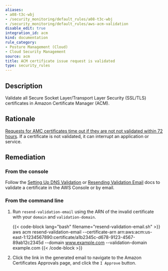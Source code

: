 ```yaml
---
aliases:
- a08-t3c-wbj
- /security_monitoring/default_rules/a08-t3c-wbj
- /security_monitoring/default_rules/aws-acm-validation
disable_edit: true
integration_id: acm
kind: documentation
rule_category:
- Posture Management (Cloud)
- Cloud Security Management
source: acm
title: ACM certificate issue request is validated
type: security_rules
---
```


## Description

Validate all Secure Socket Layer/Transport Layer Security (SSL/TLS) certificates in Amazon Certificate Manager (ACM).

## Rationale

[Requests for AMC certificates time out if they are not not validated within 72 hours][1]. If a certificate is not validated, it can interrupt an application or service.

## Remediation

### From the console

Follow the [Setting Up DNS Validation][2] or [Resending Validation Email][3] docs to validate a certificate in the AWS Console or by email.

### From the command line

1. Run `resend-validation-email` using the ARN of the invalid certificate with your `domain` and `validation-domain`.

    {{< code-block lang="bash" filename="resend-validation-email.sh" >}}
    aws acm resend-validation-email
      --certificate-arn arn:aws:acm:us-east-1:1234567890:certificate/a1b2345c-d678-9123-4567-89ab12c2345d
      --domain www.example.com
      --validation-domain example.com
    {{< /code-block >}}

2. Click the link in the generated email to navigate to the Amazon Certificates Approvals page, and click the `I Approve` button.

[1]: https://docs.aws.amazon.com/acm/latest/userguide/troubleshooting-timed-out.html
[2]: https://docs.aws.amazon.com/acm/latest/userguide/dns-validation.html#setting-up-dns-validation
[3]: https://docs.aws.amazon.com/acm/latest/userguide/email-validation.html#gs-acm-resend

